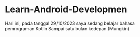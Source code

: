 # Learn-Android-Developmen
Hari ini, pada tanggal 29/10/2023 saya sedang belajar bahasa pemrograman Kotlin Sampai satu bulan kedepan (Mungkin)
